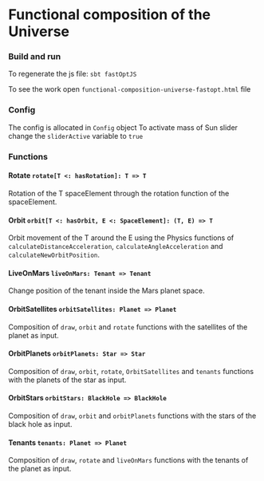 # Functional composition of the Universe

### Build and run
To regenerate the js file: `sbt fastOptJS`

To see the work open `functional-composition-universe-fastopt.html` file

### Config
The config is allocated in `Config` object
To activate mass of Sun slider change the `sliderActive` variable to `true`

### Functions

#### Rotate `rotate[T <: hasRotation]: T => T`
Rotation of the T spaceElement through the rotation function of the spaceElement.

#### Orbit `orbit[T <: hasOrbit, E <: SpaceElement]: (T, E) => T`
Orbit movement of the T around the E using the Physics functions of `calculateDistanceAcceleration`, `calculateAngleAcceleration` and `calculateNewOrbitPosition`.

#### LiveOnMars `liveOnMars: Tenant => Tenant`
Change position of the tenant inside the Mars planet space.

#### OrbitSatellites `orbitSatellites: Planet => Planet`
Composition of `draw`, `orbit` and `rotate` functions with the satellites of the planet as input.

#### OrbitPlanets `orbitPlanets: Star => Star` 
Composition of `draw`, `orbit`, `rotate`, `OrbitSatellites` and `tenants` functions with the planets of the star as input.

#### OrbitStars `orbitStars: BlackHole => BlackHole`
Composition of `draw`, `orbit` and `orbitPlanets` functions with the stars of the black hole as input.

#### Tenants `tenants: Planet => Planet`
Composition of `draw`, `rotate` and `liveOnMars` functions with the tenants of the planet as input.
